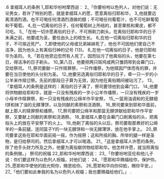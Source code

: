 .6 
拿细耳人的条例 
1_耶和华吩咐摩西说： 2_「你要吩咐以色列人，对他们说：无论男女，若许了特别的愿，就是拿细耳人的愿，愿意离俗归耶和华， 3_他就要远离清酒烈酒，也不可喝任何清酒烈酒做的醋；不可喝任何葡萄汁，也不可吃鲜葡萄和干葡萄。 4_在一切离俗的日子，任何葡萄树上所结的，甚至果核和果皮，都不可吃。 
5_「在他一切许愿离俗的日子，不可用剃刀剃头。在离俗归耶和华的日子未满之前，他要成为圣，要任由头上的绺生长。 6_在他一切离俗归耶和华的日子，不可挨近死尸。 7_即使他的父母或兄弟姊妹死了，他也不可因他们使自己不洁净，因为他头上有离俗归神的记号 (13)。 8_在他一切离俗的日子，他是归耶和华为圣的。 
9_「若在他旁边忽然有人死了，因而玷污了他离俗的头，他要在第七日，得洁净的日子剃头。 10_第八日，他要把两只斑鸠或两只雏鸽带到会幕门口，交给祭司。 11_祭司要献一只作赎罪祭，一只作燔祭，为他赎因尸体而有的罪，并要在当日使他的头分别为圣。 12_他要另选离俗归耶和华的日子，牵一只一岁的小公羊来作赎愆祭。先前的那段日子算为无效，因为他在离俗期间被玷污了。 
13_「拿细耳人的条例是这样的：离俗的日子满了，祭司要领他到会幕门口， 14_他要将供物献给耶和华，就是一只没有残疾的一岁小公羊作燔祭，一只没有残疾的一岁小母羊作赎罪祭，和一只没有残疾的公绵羊作平安祭， 15_一篮用油调和的无酵细I饼和抹了油的无酵薄饼，以及同献的素祭和浇酒祭。 16_祭司要来到耶和华面前，献上那人的赎罪祭和燔祭。 17_祭司要把公绵羊和那篮无酵饼献给耶和华作平安祭，又要献上同献的素祭和浇酒祭。 18_拿细耳人要在会幕门口剃离俗的头，把离俗头上的放在平安祭下的火上。 19_他剃了离俗的头以后，祭司要取那煮好的公绵羊的一条前腿，连同篮子Y的一块无酵饼和一块无酵薄饼，放在他手掌上。 20_祭司要拿这些在耶和华面前摇一摇，作为摇祭；这和所摇的胸、所举的腿一样是圣物，是归给祭司的。然后拿细耳人才可以喝酒。 
21_「这是拿细耳人许愿的条例，除了他手头财力所及之外，他要为离俗献供物给耶和华。他怎样许愿，就当照离俗的条例做。」 
祭司的祝福 
22_耶和华吩咐摩西说： 23_「你要吩咐亚伦和他儿子说：你们要这样为以色列人祝福，对他们说： 
24_『愿耶和华赐福给你，保护你。 
25_愿耶和华使他的脸光照你，赐恩给你。 
26_愿耶和华向你仰脸，赐你平安。』 
27_「他们要如此奉我的名为以色列人祝福；我也要赐福给他们。」 
.